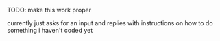 TODO: make this work proper

currently just asks for an input and replies with instructions on how to do something i haven't coded yet
